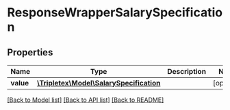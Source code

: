 # ResponseWrapperSalarySpecification

## Properties
Name | Type | Description | Notes
------------ | ------------- | ------------- | -------------
**value** | [**\Tripletex\Model\SalarySpecification**](SalarySpecification.md) |  | [optional] 

[[Back to Model list]](../README.md#documentation-for-models) [[Back to API list]](../README.md#documentation-for-api-endpoints) [[Back to README]](../README.md)

